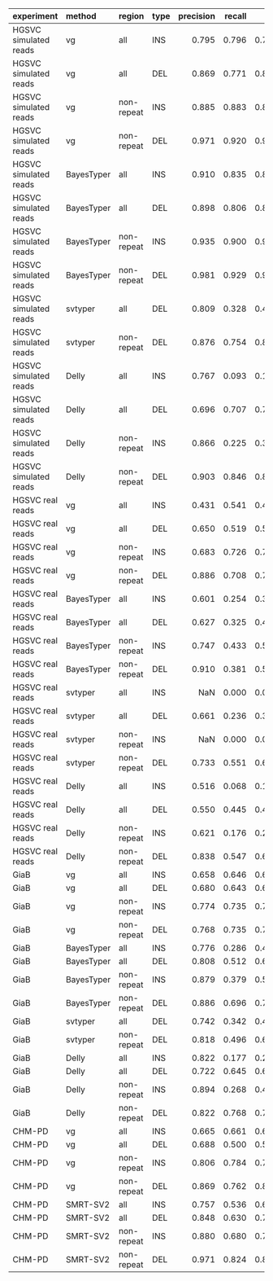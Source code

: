 |experiment            |method     |region     |type | precision| recall|    F1|
|:---------------------|:----------|:----------|:----|---------:|------:|-----:|
|HGSVC simulated reads |vg         |all        |INS  |     0.795|  0.796| 0.795|
|HGSVC simulated reads |vg         |all        |DEL  |     0.869|  0.771| 0.817|
|HGSVC simulated reads |vg         |non-repeat |INS  |     0.885|  0.883| 0.884|
|HGSVC simulated reads |vg         |non-repeat |DEL  |     0.971|  0.920| 0.945|
|HGSVC simulated reads |BayesTyper |all        |INS  |     0.910|  0.835| 0.871|
|HGSVC simulated reads |BayesTyper |all        |DEL  |     0.898|  0.806| 0.849|
|HGSVC simulated reads |BayesTyper |non-repeat |INS  |     0.935|  0.900| 0.917|
|HGSVC simulated reads |BayesTyper |non-repeat |DEL  |     0.981|  0.929| 0.954|
|HGSVC simulated reads |svtyper    |all        |DEL  |     0.809|  0.328| 0.467|
|HGSVC simulated reads |svtyper    |non-repeat |DEL  |     0.876|  0.754| 0.810|
|HGSVC simulated reads |Delly      |all        |INS  |     0.767|  0.093| 0.166|
|HGSVC simulated reads |Delly      |all        |DEL  |     0.696|  0.707| 0.701|
|HGSVC simulated reads |Delly      |non-repeat |INS  |     0.866|  0.225| 0.358|
|HGSVC simulated reads |Delly      |non-repeat |DEL  |     0.903|  0.846| 0.874|
|HGSVC real reads      |vg         |all        |INS  |     0.431|  0.541| 0.480|
|HGSVC real reads      |vg         |all        |DEL  |     0.650|  0.519| 0.577|
|HGSVC real reads      |vg         |non-repeat |INS  |     0.683|  0.726| 0.704|
|HGSVC real reads      |vg         |non-repeat |DEL  |     0.886|  0.708| 0.787|
|HGSVC real reads      |BayesTyper |all        |INS  |     0.601|  0.254| 0.357|
|HGSVC real reads      |BayesTyper |all        |DEL  |     0.627|  0.325| 0.428|
|HGSVC real reads      |BayesTyper |non-repeat |INS  |     0.747|  0.433| 0.549|
|HGSVC real reads      |BayesTyper |non-repeat |DEL  |     0.910|  0.381| 0.537|
|HGSVC real reads      |svtyper    |all        |INS  |       NaN|  0.000| 0.000|
|HGSVC real reads      |svtyper    |all        |DEL  |     0.661|  0.236| 0.348|
|HGSVC real reads      |svtyper    |non-repeat |INS  |       NaN|  0.000| 0.000|
|HGSVC real reads      |svtyper    |non-repeat |DEL  |     0.733|  0.551| 0.629|
|HGSVC real reads      |Delly      |all        |INS  |     0.516|  0.068| 0.120|
|HGSVC real reads      |Delly      |all        |DEL  |     0.550|  0.445| 0.492|
|HGSVC real reads      |Delly      |non-repeat |INS  |     0.621|  0.176| 0.275|
|HGSVC real reads      |Delly      |non-repeat |DEL  |     0.838|  0.547| 0.662|
|GiaB                  |vg         |all        |INS  |     0.658|  0.646| 0.652|
|GiaB                  |vg         |all        |DEL  |     0.680|  0.643| 0.661|
|GiaB                  |vg         |non-repeat |INS  |     0.774|  0.735| 0.754|
|GiaB                  |vg         |non-repeat |DEL  |     0.768|  0.735| 0.751|
|GiaB                  |BayesTyper |all        |INS  |     0.776|  0.286| 0.418|
|GiaB                  |BayesTyper |all        |DEL  |     0.808|  0.512| 0.627|
|GiaB                  |BayesTyper |non-repeat |INS  |     0.879|  0.379| 0.530|
|GiaB                  |BayesTyper |non-repeat |DEL  |     0.886|  0.696| 0.779|
|GiaB                  |svtyper    |all        |DEL  |     0.742|  0.342| 0.468|
|GiaB                  |svtyper    |non-repeat |DEL  |     0.818|  0.496| 0.618|
|GiaB                  |Delly      |all        |INS  |     0.822|  0.177| 0.291|
|GiaB                  |Delly      |all        |DEL  |     0.722|  0.645| 0.681|
|GiaB                  |Delly      |non-repeat |INS  |     0.894|  0.268| 0.412|
|GiaB                  |Delly      |non-repeat |DEL  |     0.822|  0.768| 0.794|
|CHM-PD                |vg         |all        |INS  |     0.665|  0.661| 0.663|
|CHM-PD                |vg         |all        |DEL  |     0.688|  0.500| 0.579|
|CHM-PD                |vg         |non-repeat |INS  |     0.806|  0.784| 0.795|
|CHM-PD                |vg         |non-repeat |DEL  |     0.869|  0.762| 0.812|
|CHM-PD                |SMRT-SV2   |all        |INS  |     0.757|  0.536| 0.628|
|CHM-PD                |SMRT-SV2   |all        |DEL  |     0.848|  0.630| 0.723|
|CHM-PD                |SMRT-SV2   |non-repeat |INS  |     0.880|  0.680| 0.767|
|CHM-PD                |SMRT-SV2   |non-repeat |DEL  |     0.971|  0.824| 0.891|
